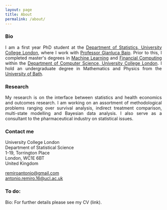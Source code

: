 ```yaml
---
layout: page
title: About
permalink: /about/
---
```


### Bio

<p align="justify">I am a first year PhD student at the <a href="https://www.ucl.ac.uk/statistics/">Department of Statistics, University College London</a>, where I work with <a href="http://www.statistica.it/gianluca/">Professor Gianluca Baio</a>. Prior to this, I completed master's degrees in <a href="http://www.cs.ucl.ac.uk/prospective_students/msc_machine_learning/">Machine Learning</a> and <a href="https://www.ucl.ac.uk/prospective-students/graduate/research-degrees/financial-computing-mres-mphil-phd">Financial Computing</a> within the <a href="http://www.cs.ucl.ac.uk">Department of Computer Science, University College London</a>. I hold an undergraduate degree in Mathematics and Physics from the <a href="https://www.bath.ac.uk/">University of Bath</a>.</p> 

### Research

<p align="justify">My research is on the interface between statistics and health economics and outcomes research. I am working on an assortment of methodological problems ranging over survival analysis, indirect treatment comparison, multi-state modelling and Bayesian data analysis. I also serve as a consultant to the pharmaceutical industry on statistical issues.</p> 

### Contact me

University College London<br/>
Department of Statistical Science<br/>
1-19, Torrington Place<br/>
London, WC1E 6BT<br/>
United Kingdom<br/>

[remiroantonio@gmail.com](mailto:remiroantonio@gmail.com)<br/>
[antonio.remiro.16@ucl.ac.uk](mailto:antonio.remiro.16@ucl.ac.uk)<br/>



### To do:

Bio: For further details please see my CV (link). 



